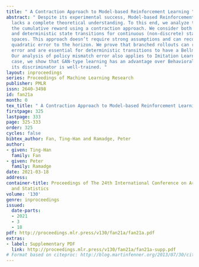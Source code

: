 ```yaml
---
title: " A Contraction Approach to Model-based Reinforcement Learning "
abstract: " Despite its experimental success, Model-based Reinforcement Learning still
  lacks a complete theoretical understanding. To this end, we analyze the error in
  the cumulative reward using a contraction approach. We consider both stochastic
  and deterministic state transitions for continuous (non-discrete) state and action
  spaces. This approach doesn’t require strong assumptions and can recover the typical
  quadratic error to the horizon. We prove that branched rollouts can reduce this
  error and are essential for deterministic transitions to have a Bellman contraction.
  Our analysis of policy mismatch error also applies to Imitation Learning. In this
  case, we show that GAN-type learning has an advantage over Behavioral Cloning when
  its discriminator is well-trained. "
layout: inproceedings
series: Proceedings of Machine Learning Research
publisher: PMLR
issn: 2640-3498
id: fan21a
month: 0
tex_title: " A Contraction Approach to Model-based Reinforcement Learning "
firstpage: 325
lastpage: 333
page: 325-333
order: 325
cycles: false
bibtex_author: Fan, Ting-Han and Ramadge, Peter
author:
- given: Ting-Han
  family: Fan
- given: Peter
  family: Ramadge
date: 2021-03-18
address: 
container-title: Proceedings of The 24th International Conference on Artificial Intelligence
  and Statistics
volume: '130'
genre: inproceedings
issued:
  date-parts:
  - 2021
  - 3
  - 18
pdf: http://proceedings.mlr.press/v130/fan21a/fan21a.pdf
extras:
- label: Supplementary PDF
  link: http://proceedings.mlr.press/v130/fan21a/fan21a-supp.pdf
# Format based on citeproc: http://blog.martinfenner.org/2013/07/30/citeproc-yaml-for-bibliographies/
---
```

